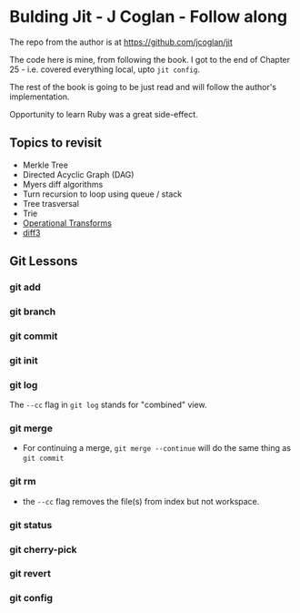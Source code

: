 # Bulding Jit - J Coglan -  Follow along

The repo from the author is at https://github.com/jcoglan/jit

The code here is mine, from following the book. I got to the end of Chapter 25 - i.e. covered everything local, upto `jit config`.

The rest of the book is going to be just read and will follow the author's implementation.

Opportunity to learn Ruby was a great side-effect.

## Topics to revisit

- Merkle Tree
- Directed Acyclic Graph (DAG)
- Myers diff algorithms
- Turn recursion to loop using queue / stack
- Tree trasversal
- Trie
- [Operational Transforms](https://en.wikipedia.org/wiki/Operational_transformation)
- [diff3](https://www.cis.upenn.edu/~bcpierce/papers/diff3-short.pdf)

## Git Lessons


### git add


### git branch


### git commit


### git init


### git log

The `--cc` flag in `git log` stands for "combined" view.

### git merge

- For continuing a merge, `git merge --continue` will do the same thing as `git commit` 

### git rm

- the `--cc` flag removes the file(s) from index but not workspace.

### git status


### git cherry-pick


### git revert


### git config

